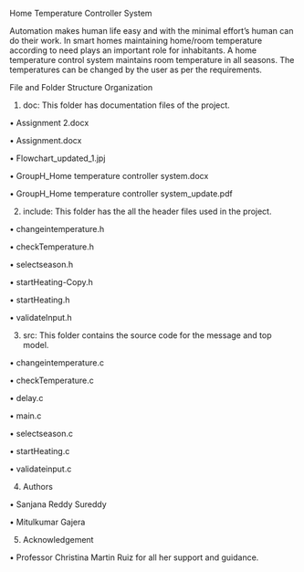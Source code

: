 Home Temperature Controller System
 	
 Automation makes human life easy and with the minimal effort’s human can do their work. In smart homes maintaining home/room     temperature according to need plays an important role for inhabitants. A home temperature control system maintains room temperature in all seasons. The temperatures can be changed by the user as per the requirements.

File and Folder Structure Organization

1.	doc: This folder has documentation files of the project.

 •	Assignment 2.docx

 •	Assignment.docx

 •	Flowchart_updated_1.jpj

 •	GroupH_Home temperature controller system.docx

 •	GroupH_Home temperature controller system_update.pdf
 	
2.	include: This folder has the all the header files used in the project.

 •	changeintemperature.h

 •	checkTemperature.h

 •	selectseason.h

 •	startHeating-Copy.h

 •	startHeating.h

 •	validateInput.h
 	
3.	src: This folder contains the source code for the message and top model.

 •	changeintemperature.c

 •	checkTemperature.c

 •	delay.c

 •	main.c

 •	selectseason.c

 •	startHeating.c

 •	validateinput.c
 	
4.	Authors

 •	Sanjana Reddy Sureddy

 •	Mitulkumar Gajera
 	
5. Acknowledgement

 • Professor Christina Martin Ruiz for all her support and guidance.

